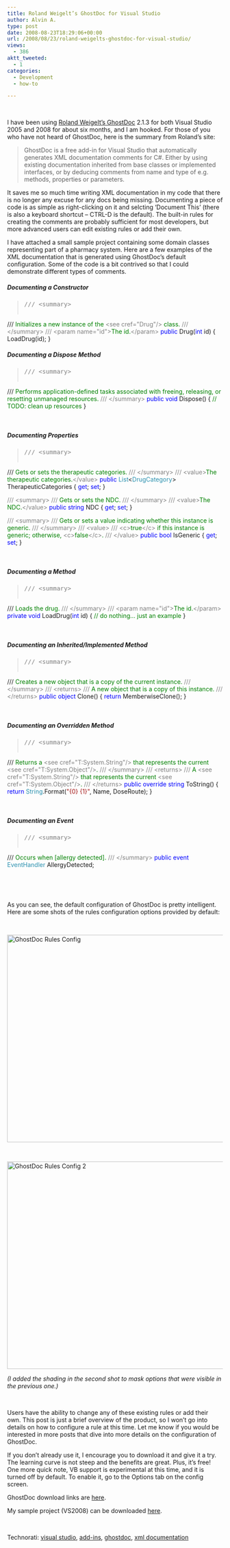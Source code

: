 ```yaml
---
title: Roland Weigelt’s GhostDoc for Visual Studio
author: Alvin A.
type: post
date: 2008-08-23T18:29:06+00:00
url: /2008/08/23/roland-weigelts-ghostdoc-for-visual-studio/
views:
  - 386
aktt_tweeted:
  - 1
categories:
  - Development
  - how-to

---
```

</p> 

&#160;

I have been using <a href="http://www.roland-weigelt.de/ghostdoc/" target="_blank">Roland WeigeIt’s GhostDoc</a> 2.1.3 for both Visual Studio 2005 and 2008 for about six months, and I am hooked. For those of you who have not heard of GhostDoc, here is the summary from Roland’s site:

> GhostDoc is a free add-in for Visual Studio that automatically generates XML documentation comments for C#. Either by using existing documentation inherited from base classes or implemented interfaces, or by deducing comments from name and type of e.g. methods, properties or parameters.</p> </p> 

It saves me so much time writing XML documentation in my code that there is no longer any excuse for any docs being missing. Documenting a piece of code is as simple as right-clicking on it and selcting ‘Document This’ (there is also a keyboard shortcut – CTRL-D is the default). The built-in rules for creating the comments are probably sufficient for most developers, but more advanced users can edit existing rules or add their own.

I have attached a small sample project containing some domain classes representing part of a pharmacy system. Here are a few examples of the XML documentation that is generated using GhostDoc’s default configuration. Some of the code is a bit contrived so that I could demonstrate different types of comments.</p> </p> </p> 

##### Documenting a Constructor

> <pre class="code"><span style="color: gray">/// &lt;summary&gt;
/// </span><span style="color: green">Initializes a new instance of the </span><span style="color: gray">&lt;see cref="Drug"/&gt; </span><span style="color: green">class.
</span><span style="color: gray">/// &lt;/summary&gt;
/// &lt;param name="id"&gt;</span><span style="color: green">The id.</span><span style="color: gray">&lt;/param&gt;
</span><span style="color: blue">public </span>Drug(<span style="color: blue">int </span>id)
{
    LoadDrug(id);
}</pre>

[][1]

##### Documenting a Dispose Method

> <pre class="code"><span style="color: gray">/// &lt;summary&gt;
/// </span><span style="color: green">Performs application-defined tasks associated with freeing, releasing, or resetting unmanaged resources.
</span><span style="color: gray">/// &lt;/summary&gt;
</span><span style="color: blue">public void </span>Dispose()
{
    <span style="color: green">// TODO: clean up resources
</span>}</pre>

[][1]

&#160;

##### Documenting Properties

> <pre class="code"><span style="color: gray">/// &lt;summary&gt;
/// </span><span style="color: green">Gets or sets the therapeutic categories.
</span><span style="color: gray">/// &lt;/summary&gt;
/// &lt;value&gt;</span><span style="color: green">The therapeutic categories.</span><span style="color: gray">&lt;/value&gt;
</span><span style="color: blue">public </span><span style="color: #2b91af">List</span>&lt;<span style="color: #2b91af">DrugCategory</span>&gt; TherapeuticCategories { <span style="color: blue">get</span>; <span style="color: blue">set</span>; }

<span style="color: gray">/// &lt;summary&gt;
/// </span><span style="color: green">Gets or sets the NDC.
</span><span style="color: gray">/// &lt;/summary&gt;
/// &lt;value&gt;</span><span style="color: green">The NDC.</span><span style="color: gray">&lt;/value&gt;
</span><span style="color: blue">public string </span>NDC { <span style="color: blue">get</span>; <span style="color: blue">set</span>; }

<span style="color: gray">/// &lt;summary&gt;
/// </span><span style="color: green">Gets or sets a value indicating whether this instance is generic.
</span><span style="color: gray">/// &lt;/summary&gt;
/// &lt;value&gt;
///     &lt;c&gt;</span><span style="color: green">true</span><span style="color: gray">&lt;/c&gt; </span><span style="color: green">if this instance is generic; otherwise, </span><span style="color: gray">&lt;c&gt;</span><span style="color: green">false</span><span style="color: gray">&lt;/c&gt;</span><span style="color: green">.
</span><span style="color: gray">/// &lt;/value&gt;
</span><span style="color: blue">public bool </span>IsGeneric { <span style="color: blue">get</span>; <span style="color: blue">set</span>; }</pre>

[][1]

&#160;

##### Documenting a Method

> <pre class="code"><span style="color: gray">/// &lt;summary&gt;
/// </span><span style="color: green">Loads the drug.
</span><span style="color: gray">/// &lt;/summary&gt;
/// &lt;param name="id"&gt;</span><span style="color: green">The id.</span><span style="color: gray">&lt;/param&gt;
</span><span style="color: blue">private void </span>LoadDrug(<span style="color: blue">int </span>id)
{
    <span style="color: green">// do nothing... just an example
</span>}</pre>

[][1]

&#160;

##### Documenting an Inherited/Implemented Method

> <pre class="code"><span style="color: gray">/// &lt;summary&gt;
/// </span><span style="color: green">Creates a new object that is a copy of the current instance.
</span><span style="color: gray">/// &lt;/summary&gt;
/// &lt;returns&gt;
/// </span><span style="color: green">A new object that is a copy of this instance.
</span><span style="color: gray">/// &lt;/returns&gt;
</span><span style="color: blue">public object </span>Clone()
{
    <span style="color: blue">return </span>MemberwiseClone();
}</pre>

[][1]

&#160;

##### Documenting an Overridden Method

> <pre class="code"><span style="color: gray">/// &lt;summary&gt;
/// </span><span style="color: green">Returns a </span><span style="color: gray">&lt;see cref="T:System.String"/&gt; </span><span style="color: green">that represents the current </span><span style="color: gray">&lt;see cref="T:System.Object"/&gt;</span><span style="color: green">.
</span><span style="color: gray">/// &lt;/summary&gt;
/// &lt;returns&gt;
/// </span><span style="color: green">A </span><span style="color: gray">&lt;see cref="T:System.String"/&gt; </span><span style="color: green">that represents the current </span><span style="color: gray">&lt;see cref="T:System.Object"/&gt;</span><span style="color: green">.
</span><span style="color: gray">/// &lt;/returns&gt;
</span><span style="color: blue">public override string </span>ToString()
{
    <span style="color: blue">return </span><span style="color: #2b91af">String</span>.Format(<span style="color: #a31515">"{0} {1}"</span>, Name, DoseRoute);
}</pre>

[][1]

&#160;

##### Documenting an Event</p> </p> </p> </p> 

> <pre class="code"><span style="color: gray">/// &lt;summary&gt;
/// </span><span style="color: green">Occurs when [allergy detected].
</span><span style="color: gray">/// &lt;/summary&gt;
</span><span style="color: blue">public event </span><span style="color: #2b91af">EventHandler </span>AllergyDetected;</pre>

[][1]

&#160;

&#160;

As you can see, the default configuration of GhostDoc is pretty intelligent. Here are some shots of the rules configuration options provided by default:

&#160;

[<img loading="lazy" decoding="async" title="GhostDoc Rules Config" style="border-right: 0px; border-top: 0px; border-left: 0px; border-bottom: 0px" height="484" alt="GhostDoc Rules Config" src="/wp-content/uploads/ghostdocconfig1-thumb.png" width="598" border="0" />][2] 

&#160;

[<img loading="lazy" decoding="async" title="GhostDoc Rules Config 2" style="border-right: 0px; border-top: 0px; border-left: 0px; border-bottom: 0px" height="484" alt="GhostDoc Rules Config 2" src="/wp-content/uploads/ghostdocconfig1a-thumb.png" width="598" border="0" />][3] 

_(I added the shading in the second shot to mask options that were visible in the previous one.)_

&#160;

Users have the ability to change any of these existing rules or add their own. This post is just a brief overview of the product, so I won’t go into details on how to configure a rule at this time. Let me know if you would be interested in more posts that dive into more details on the configuration of GhostDoc.

If you don’t already use it, I encourage you to download it and give it a try. The learning curve is not steep and the benefits are great. Plus, it’s free! One more quick note, VB support is experimental at this time, and it is turned off by default. To enable it, go to the Options tab on the config screen.</p> </p> </p> 

GhostDoc download links are <a href="http://www.roland-weigelt.de/ghostdoc/" target="_blank">here</a>.

My sample project (VS2008) can be downloaded <a href="https://morningdew-bpc6g3a0fgaxdxcu.eastus2-01.azurewebsites.net/code/GhostDocSample.zip" target="_blank">here</a>.

&#160;

<div class="wlWriterSmartContent" id="scid:C16BAC14-9A3D-4c50-9394-FBFEF7A93539:e62d18fd-5122-4db3-a428-a7e167c01b8a" style="padding-right: 0px; display: inline; padding-left: 0px; float: none; padding-bottom: 0px; margin: 0px; padding-top: 0px">
  <!--dotnetkickit-->
</div>

<div class="wlWriterSmartContent" id="scid:d7bf807d-7bb0-458a-811f-90c51817d5c2:1d523341-a33f-434d-9a12-8619e9fc9a8f" style="padding-right: 0px; display: inline; padding-left: 0px; float: none; padding-bottom: 0px; margin: 0px; padding-top: 0px">
  <p>
    <span class="TagSite">Technorati:</span> <a href="http://technorati.com/tag/visual+studio" rel="tag" class="tag">visual studio</a>, <a href="http://technorati.com/tag/add-ins" rel="tag" class="tag">add-ins</a>, <a href="http://technorati.com/tag/ghostdoc" rel="tag" class="tag">ghostdoc</a>, <a href="http://technorati.com/tag/xml+documentation" rel="tag" class="tag">xml documentation</a><br /><!-- StartInsertedTags: visual studio, add-ins, ghostdoc, xml documentation :EndInsertedTags -->
  </p>
</div>

 [1]: http://11011.net/software/vspaste
 [2]: /wp-content/uploads/ghostdocconfig1.png
 [3]: /wp-content/uploads/ghostdocconfig1a.png